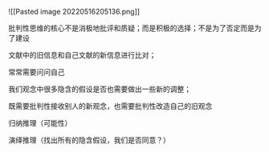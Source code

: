 ![[Pasted image 20220516205136.png]]


批判性思维的核心不是消极地批评和质疑；而是积极的选择；不是为了否定而是为了建设

文献中的旧信息和自己文献的新信息进行比对；

常常需要问问自己

我们观念中很多隐含的假设是否也需要做出一些新的调整；

既需要批判性接收别人的新观念，也需要批判性改造自己的旧观念

归纳推理（可能性）

演绎推理（找出所有的隐含假设，我们是否同意？）